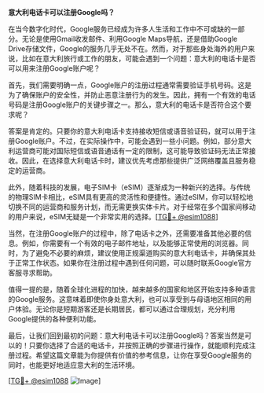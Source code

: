 **意大利电话卡可以注册Google吗？**

在当今数字化时代，Google服务已经成为许多人生活和工作中不可或缺的一部分。无论是使用Gmail收发邮件、利用Google Maps导航，还是借助Google Drive存储文件，Google的服务几乎无处不在。然而，对于那些身处海外的用户来说，比如在意大利旅行或工作的朋友，可能会遇到一个问题：意大利的电话卡是否可以用来注册Google账户呢？

首先，我们需要明确一点，Google账户的注册过程通常需要验证手机号码。这是为了确保账户的安全性，并防止恶意注册行为的发生。因此，拥有一个有效的电话号码是注册Google账户的关键步骤之一。那么，意大利的电话卡是否符合这个要求呢？

答案是肯定的。只要你的意大利电话卡支持接收短信或语音验证码，就可以用于注册Google账户。不过，在实际操作中，可能会遇到一些小问题。例如，部分意大利运营商可能对国际短信或语音通话有一定的限制，这可能导致验证码无法正常接收。因此，在选择意大利电话卡时，建议优先考虑那些提供广泛网络覆盖且服务稳定的运营商。

此外，随着科技的发展，电子SIM卡（eSIM）逐渐成为一种新兴的选择。与传统的物理SIM卡相比，eSIM具有更高的灵活性和便捷性。通过eSIM，你可以轻松地切换不同的运营商和服务计划，而无需更换实体卡片。对于经常在多个国家间移动的用户来说，eSIM无疑是一个非常实用的选择。[[TG💪+ @esim1088](https://t.me/s/esim1088)]

当然，在注册Google账户的过程中，除了电话卡之外，还需要准备其他必要的信息。例如，你需要有一个有效的电子邮件地址，以及能够正常使用的浏览器。同时，为了避免不必要的麻烦，建议使用正规渠道购买的意大利电话卡，并确保其处于正常工作状态。如果你在注册过程中遇到任何问题，可以随时联系Google官方客服寻求帮助。

值得一提的是，随着全球化进程的加快，越来越多的国家和地区开始支持多种语言的Google服务。这意味着即使你身处意大利，也可以享受到与母语地区相同的用户体验。无论你是短期游客还是长期居民，都可以通过合理规划，充分利用Google提供的各种便利功能。

最后，让我们回到最初的问题：意大利电话卡可以注册Google吗？答案当然是可以的！只要你选择了合适的电话卡，并按照正确的步骤进行操作，就能顺利完成注册过程。希望这篇文章能为你提供有价值的参考信息，让你在享受Google服务的同时，也能更好地适应意大利的生活环境。

[[TG💪+ @esim1088](https://t.me/s/esim1088) ![Image](https://i.postimg.cc/4NQfJmqS/Snipaste-2025-05-13-00-14-12.png)]
